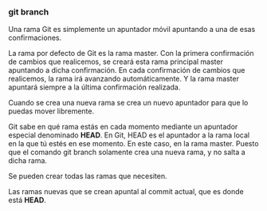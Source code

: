 ### git branch

Una rama Git es simplemente un apuntador móvil apuntando a una de esas confirmaciones.

La rama por defecto de Git es la rama master. Con la primera confirmación de cambios que realicemos, se creará esta rama principal master apuntando a dicha confirmación. En cada confirmación de cambios que realicemos, la rama irá avanzando automáticamente. Y la rama master apuntará siempre a la última confirmación realizada.

Cuando se crea una nueva rama se crea un nuevo apuntador para que lo puedas mover libremente.

Git sabe en qué rama estás en cada momento mediante un apuntador especial denominado **HEAD**. En Git, HEAD es el apuntador a la rama local en la que tú estés en ese momento. En este caso, en la rama master. Puesto que el comando git branch solamente crea una nueva rama, y no salta a dicha rama.

Se pueden crear todas las ramas que necesiten.

Las ramas nuevas que se crean apuntal al commit actual, que es donde está **HEAD**.

